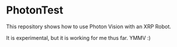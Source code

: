 # PhotonTest
This repository shows how to use Photon Vision with an XRP Robot.

It is experimental, but it is working for me thus far. YMMV :)

